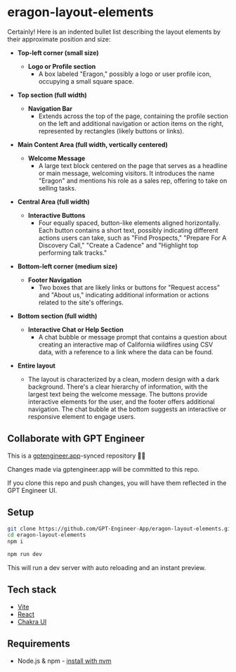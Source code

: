 # eragon-layout-elements

Certainly! Here is an indented bullet list describing the layout elements by their approximate position and size:

- **Top-left corner (small size)**
  - **Logo or Profile section**
    - A box labeled "Eragon," possibly a logo or user profile icon, occupying a small square space.

- **Top section (full width)**
  - **Navigation Bar**
    - Extends across the top of the page, containing the profile section on the left and additional navigation or action items on the right, represented by rectangles (likely buttons or links).

- **Main Content Area (full width, vertically centered)**
  - **Welcome Message**
    - A large text block centered on the page that serves as a headline or main message, welcoming visitors. It introduces the name "Eragon" and mentions his role as a sales rep, offering to take on selling tasks.

- **Central Area (full width)**
  - **Interactive Buttons**
    - Four equally spaced, button-like elements aligned horizontally. Each button contains a short text, possibly indicating different actions users can take, such as "Find Prospects," "Prepare For A Discovery Call," "Create a Cadence" and "Highlight top performing talk tracks."

- **Bottom-left corner (medium size)**
  - **Footer Navigation**
    - Two boxes that are likely links or buttons for "Request access" and "About us," indicating additional information or actions related to the site's offerings.

- **Bottom section (full width)**
  - **Interactive Chat or Help Section**
    - A chat bubble or message prompt that contains a question about creating an interactive map of California wildfires using CSV data, with a reference to a link where the data can be found.

- **Entire layout**
  - The layout is characterized by a clean, modern design with a dark background. There's a clear hierarchy of information, with the largest text being the welcome message. The buttons provide interactive elements for the user, and the footer offers additional navigation. The chat bubble at the bottom suggests an interactive or responsive element to engage users.

## Collaborate with GPT Engineer

This is a [gptengineer.app](https://gptengineer.app)-synced repository 🌟🤖

Changes made via gptengineer.app will be committed to this repo.

If you clone this repo and push changes, you will have them reflected in the GPT Engineer UI.

## Setup

```sh
git clone https://github.com/GPT-Engineer-App/eragon-layout-elements.git
cd eragon-layout-elements
npm i
```

```sh
npm run dev
```

This will run a dev server with auto reloading and an instant preview.

## Tech stack

- [Vite](https://vitejs.dev/)
- [React](https://react.dev/)
- [Chakra UI](https://chakra-ui.com/)

## Requirements

- Node.js & npm - [install with nvm](https://github.com/nvm-sh/nvm#installing-and-updating)
